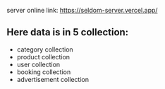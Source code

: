 server online link: https://seldom-server.vercel.app/

## Here data is in 5 collection: 

* category collection
* product collection
* user collection
* booking collection
* advertisement collection
